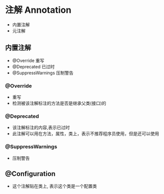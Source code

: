 # 注解 Annotation
- 内置注解
- 元注解

## 内置注解
- @Override 重写
- @Deprecated 已过时
- @SuppressWarnings 压制警告

### @Override
- 重写
- 检测被该注解标注的方法是否是继承父类(接口)的

### @Deprecated
- 该注解标注的内容,表示已过时
- 此注解可以用在方法，属性，类上，表示不推荐程序员使用，但是还可以使用

### @SuppressWarnings
- 压制警告

## @Configuration
- 这个注解贴在类上, 表示这个类是一个配置类